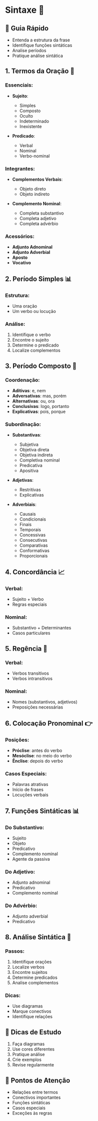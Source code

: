 # Sintaxe 🔄

## 🎯 Guia Rápido
- Entenda a estrutura da frase
- Identifique funções sintáticas
- Analise períodos
- Pratique análise sintática

## 1. Termos da Oração 📝
### Essenciais:
- **Sujeito**:
  - Simples
  - Composto
  - Oculto
  - Indeterminado
  - Inexistente

- **Predicado**:
  - Verbal
  - Nominal
  - Verbo-nominal

### Integrantes:
- **Complementos Verbais**:
  - Objeto direto
  - Objeto indireto
  
- **Complemento Nominal**:
  - Completa substantivo
  - Completa adjetivo
  - Completa advérbio

### Acessórios:
- **Adjunto Adnominal**
- **Adjunto Adverbial**
- **Aposto**
- **Vocativo**

## 2. Período Simples 📊
### Estrutura:
- Uma oração
- Um verbo ou locução

### Análise:
1. Identifique o verbo
2. Encontre o sujeito
3. Determine o predicado
4. Localize complementos

## 3. Período Composto 🔄
### Coordenação:
- **Aditivas**: e, nem
- **Adversativas**: mas, porém
- **Alternativas**: ou, ora
- **Conclusivas**: logo, portanto
- **Explicativas**: pois, porque

### Subordinação:
- **Substantivas**:
  - Subjetiva
  - Objetiva direta
  - Objetiva indireta
  - Completiva nominal
  - Predicativa
  - Apositiva

- **Adjetivas**:
  - Restritivas
  - Explicativas

- **Adverbiais**:
  - Causais
  - Condicionais
  - Finais
  - Temporais
  - Concessivas
  - Consecutivas
  - Comparativas
  - Conformativas
  - Proporcionais

## 4. Concordância 📈
### Verbal:
- Sujeito + Verbo
- Regras especiais

### Nominal:
- Substantivo + Determinantes
- Casos particulares

## 5. Regência 🔗
### Verbal:
- Verbos transitivos
- Verbos intransitivos

### Nominal:
- Nomes (substantivos, adjetivos)
- Preposições necessárias

## 6. Colocação Pronominal 👉
### Posições:
- **Próclise**: antes do verbo
- **Mesóclise**: no meio do verbo
- **Ênclise**: depois do verbo

### Casos Especiais:
- Palavras atrativas
- Início de frases
- Locuções verbais

## 7. Funções Sintáticas 📊
### Do Substantivo:
- Sujeito
- Objeto
- Predicativo
- Complemento nominal
- Agente da passiva

### Do Adjetivo:
- Adjunto adnominal
- Predicativo
- Complemento nominal

### Do Advérbio:
- Adjunto adverbial
- Predicativo

## 8. Análise Sintática 📝
### Passos:
1. Identifique orações
2. Localize verbos
3. Encontre sujeitos
4. Determine predicados
5. Analise complementos

### Dicas:
- Use diagramas
- Marque conectivos
- Identifique relações

## 📌 Dicas de Estudo
1. Faça diagramas
2. Use cores diferentes
3. Pratique análise
4. Crie exemplos
5. Revise regularmente

## 🎯 Pontos de Atenção
- Relações entre termos
- Conectivos importantes
- Funções sintáticas
- Casos especiais
- Exceções às regras